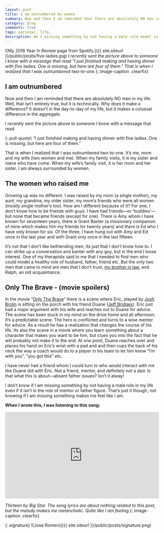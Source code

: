```yaml
---
layout: post
title: I am outnumbered by women
summary: Now and then I am reminded that there are absolutely NO men in my life. Well, that isn’t entirely true, but it is technically. Why does it make a difference? It doesn’t in the day-to-day of my life, but it makes a colossal difference in the aggregate.
category: blog
comments: true
tags: personal, life,
description: Am I missing something by not having a male role model in my life?
---
```


![My 2016 Year In Review page from Spotify.]({{ site.siteurl }}/public/posts/five-ladies.jpg)
*I recently sent the picture above to someone I know with a message that read "I just finished making and having dinner with five ladies. One is missing, but here are four of them." That is when I realized that I was outnumbered two-to-one.*{:.image-caption .clearfix}

## I am outnumbered
Now and then I am reminded that there are absolutely NO men in my life. Well, that isn’t entirely true, but it is technically. Why does it make a difference? It doesn’t in the day-to-day of my life, but it makes a colossal difference in the aggregate. 

I recently sent the picture above to someone I know with a message that read

{:.pull-quote}
“I just finished making and having dinner with five ladies. One is missing, but here are four of them.”

That is when I realized that I was outnumbered two-to-one. It’s me, mom and my wife (two women and me). When my family visits, it is my sister and niece who have come. When my wife’s family visit, it is her mom and her sister. I am always surrounded by women.

## The women who raised me
Growing up was no different. I was raised by my mom (a single mother), my aunt, my grandma, my older sister, my mom’s friends who were all women (mostly single mother’s too). How am I different because of it? For one, I don’t know how to be friends with guys. I have had friends—or ‘buddies’—but none that became friends (except for one). There is Amy whom I have known for seventeen years, there is Grant Baxter (a missionary companion of mine which makes him my friends for twenty years) and there is Ed who I have only known for six. Of the three, I have hung out with Amy and Ed once in the last year and with Grant only once in the last fifteen.

It’s not that I don’t like befriending men, its just that I don’t know how to. I can strike up a conversation and banter with any guy, but in the end I loose interest. One of my therapists said to me that I needed to find men who could model a healthy role of husband, father, friend etc. But the only two men that came to mind are men that I don’t trust, [my brother in law](http://martyromero.me/my-brother-in-law-makes-me-nervous), and Ralph, an old acquaintance.

## Only The Brave - (movie spoilers)
In the movie “[Only The Brave](http://www.imdb.com/title/tt3829920/)” there is a scene where Eric, played by [Josh Brolin](http://www.imdb.com/name/nm0000982/?ref_=tt_cl_t1) is sitting on the porch with his friend Duane ([Jeff Bridges](http://www.imdb.com/name/nm0000313/?ref_=tt_cl_t3)). Eric just had a major argument with his wife and reaches out to Duane for advice. The scene has been stuck in my mind on the drive home and all afternoon. It’s a predictable scene. The hero is conflicted and turns to a wise mentor for advice. As a result he has a realization that changes the course of his life. Its also the scene in a movie where you learn something about a character that makes you want to be him, but clues you into the fact that he will probably not make it to the end. At one point, Duane reaches over and places his hand on Eric’s wrist with a pad and and then cups the back of his neck the way a coach would do to a player in his team to let him know “I’m with you”, “you got this” etc.

I have never had a friend whom I could turn to who would interact with me like Duane did with Eric. Not a friend, mentor, and definitely not a dad. Is that what this is about—absent father issues? Isn’t it alway!

I don’t know if I am missing something by not having a male role in my life even if it isn’t in the role of mentor or father figure. That’s just it though, not knowing if I am missing something makes me feel like I am.

**When I wrote this, I was listening to this song:**
 <style>.embed-container { position: relative; padding-bottom: 56.25%; height: 0; overflow: hidden; max-width: 100%; } .embed-container iframe, .embed-container object, .embed-container embed { position: absolute; top: 0; left: 0; width: 100%; height: 100%; }</style>
<div class='embed-container'><iframe src='https://www.youtube.com/embed/pte3Jg-2Ax4?rel=0&amp;t=27s&amp;showinfo=0' frameborder='0' allowfullscreen></iframe></div>

*Thirteen by Big Star. The song lyrics are about nothing related to this post, but the melody makes me melancholic. Quite like I am feeling.*{:.image-caption .clearfix}

{:.signature}
![Jose Romero]({{ site.siteurl }}/public/posts/signature.png)
